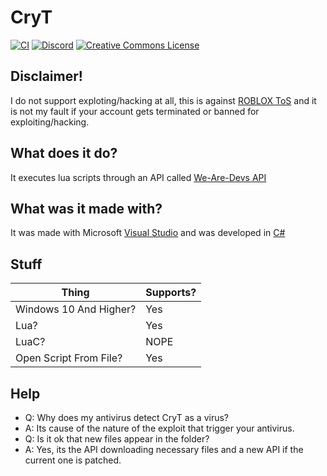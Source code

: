 # CryT
[![CI](https://github.com/Obesto/CryT/actions/workflows/blank.yml/badge.svg)](https://github.com/Obesto/CryT/actions/workflows/blank.yml)
[![Discord](https://img.shields.io/badge/Version-3.9-darkgreen)](https://discord.com/widget?id=976670947069267969&theme=dark)
<a rel="license" href="http://creativecommons.org/licenses/by-sa/4.0/"><img alt="Creative Commons License" style="border-width:0" src="https://i.creativecommons.org/l/by-sa/4.0/88x31.png" /></a><br />
## Disclaimer!
I do not support exploting/hacking at all, this is against <a href="https://en.help.roblox.com/hc/en-us/articles/115004647846-Roblox-Terms-of-Use">ROBLOX ToS</a> and it is not my fault if your account gets terminated or banned for exploiting/hacking.
## What does it do?
It executes lua scripts through an API called <a href="https://wearedevs.net/d/Exploit%20API">We-Are-Devs API</a>
## What was it made with?
It was made with Microsoft <a href="https://visualstudio.microsoft.com/downloads/">Visual Studio</a> and was developed in <a href="https://en.wikipedia.org/wiki/C_Sharp_(programming_language)">C#</a>
## Stuff
| Thing | Supports? |
| ---   | - |
| Windows 10 And Higher? | Yes |
| Lua? | Yes |
| LuaC? | NOPE |
| Open Script From File? | Yes |
## Help
- Q: Why does my antivirus detect CryT as a virus?
- A: Its cause of the nature of the exploit that trigger your antivirus.
- Q: Is it ok that new files appear in the folder?
- A: Yes, its the API downloading necessary files and a new API if the current one is patched.
